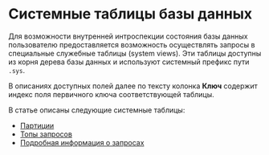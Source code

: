 # Системные таблицы базы данных

Для возможности внутренней интроспекции состояния базы данных пользователю предоставляется возможность осуществлять запросы в специальные служебные таблицы (system views). Эти таблицы доступны из корня дерева базы данных и используют системный префикс пути `.sys`.

В описаниях доступных полей далее по тексту колонка **Ключ** содержит индекс поля первичного ключа соответствующей таблицы.

В статье описаны следующие системные таблицы:

* [Партиции](#partitions)
* [Топы запросов](#top-queries)
* [Подробная информация о запросах](#query-metrics)
